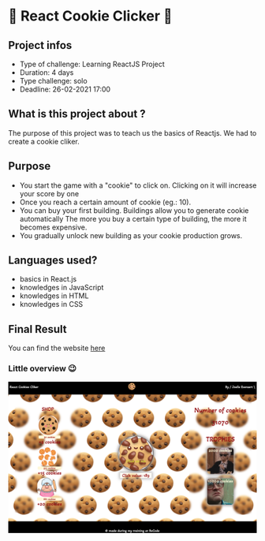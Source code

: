 #  :cookie: React Cookie Clicker :cookie: 

## Project infos

*   Type of challenge: Learning ReactJS Project
*   Duration: 4 days
*   Type challenge: solo
*   Deadline: 26-02-2021 17:00

## What is this project about ?

The purpose of this project was to teach us the basics of Reactjs. We had to create a cookie cliker.

## Purpose

* You start the game with a "cookie" to click on. Clicking on it will increase your score by one
* Once you reach a certain amount of cookie (eg.: 10). 
* You can buy your first building. Buildings allow you to generate cookie automatically
The more you buy a certain type of building, the more it becomes expensive.
* You gradually unlock new building as your cookie production grows.

## Languages used?

* basics in React.js
* knowledges in JavaScript
* knowledges in HTML
* knowledges in CSS

## Final Result
You can find the website [here](https://joelle-everaert.github.io/React-Cookie-Clicker/)

### Little overview :wink:
![image preview](https://github.com/Joelle-Everaert/React-Cookie-Clicker/blob/master/js/components/img/overview.png?raw=true)




